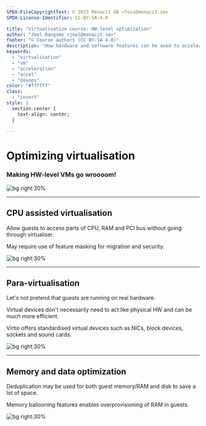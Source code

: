 ```yaml
---
SPDX-FileCopyrightText: © 2023 Menacit AB <foss@menacit.se>
SPDX-License-Identifier: CC-BY-SA-4.0

title: "Virtualisation course: HW-level optimization"
author: "Joel Rangsmo <joel@menacit.se>"
footer: "© Course authors (CC BY-SA 4.0)"
description: "How hardware and software features can be used to accelerate VMs"
keywords:
  - "virtualisation"
  - "vm"
  - "acceleration"
  - "accel"
  - "devops"
color: "#ffffff"
class:
  - "invert"
style: |
  section.center {
    text-align: center;
  }

---
```

<!-- _footer: "%ATTRIBUTION_PREFIX% Chris Dlugosz (CC BY 2.0)" -->
# Optimizing virtualisation
### Making HW-level VMs go wroooom!

![bg right:30%](images/13-abstract_laser.jpg)

<!--
- We've talked about the many benefits provided by virtualisation

- Performance is not one of them

- There are ways however to make the overhead of HW-level VMs smaller
-->

---
<!-- _footer: "%ATTRIBUTION_PREFIX% Thierry Ehrmann (CC BY 2.0)" -->
## CPU assisted virtualisation
Allow guests to access parts of CPU, RAM and PCI bus without going through virtualiser.  
  
May require use of feature masking for migration and security.

![bg right:30%](images/13-wheel.jpg)

<!--
- One of the largest gains is to move things to HW (seems a bit counter intuitive)

- Emulating a CPU in SW is complex and usually quite slow

- Supported by most CPUs these days, features allowing direct access to PCI devices (such as GPUs)
may only be accessible on workstation and server systems

- KVM utilise and expose these hardware acceleration features

- In order to allow live migration of guests, we can't forward HW devices or use fancy CPU features
that may not exist on the target hypervisor. Feature masking enables a host to hide CPU features
from the guests
-->

---
<!-- _footer: "%ATTRIBUTION_PREFIX% Micah Elizabeth Scott (CC BY-SA 2.0)" -->
## Para-virtualisation
Let's not pretend that guests are running on real hardware.
  
Virtual devices don't necessarily need to act like physical HW and can be much more efficient.  
  
Virtio offers standardised virtual devices such as NICs, block devices, sockets and sound cards.

![bg right:30%](images/13-solder_pcb.jpg)

<!--
- Back in the days when virtualisation was new, hypervisors emulated commonly supported devices
such as NICs and SATA HDDs

- These days almost all servers are run virtualised and it seems a bit silly to pretend they are HW

- Para-virtualisation is about stopping the pretending while still benefiting from virtualisation

- Virtio devices are supported out-of-the-box by most modern operating systems running as guests

- Usage of these can drastically improve performance/lower load on the hypervisor
-->

---
<!-- _footer: "%ATTRIBUTION_PREFIX% Freestocks.org (CC0 1.0)" -->
## Memory and data optimization
Deduplication may be used for both guest memory/RAM and disk to save a lot of space.  
  
Memory ballooning features enables overprovisioning of RAM in guests.

![bg right:30%](images/13-cow.jpg)

<!--
- Deduplication == Only store one piece of data ones, for memory/RAM pages and for disks blocks

- If a hypervisor is running 100s of Windows VMs, chances are that a lot of storage space can be
saved if duplicated files can be deduplicated 

- Same goes for RAM, many VMs will likely run the same Linux distro and store the same kernel in
memory

- Deduplication can be costly from a performance perspective, but sometimes that is overweighted by
the potentially huge savings

- "Offline/Post-process" deduplication is often way cheaper from a performance perspective than
"online/in-line" (https://en.wikipedia.org/wiki/Data_deduplication#Classification)

- Memory ballooning allows the host to signal to guests that they can use more memory/should clean
up their caches to save memory during runtime. This enables hypervisor operators to overprovision
memory slightly more and make each hypervisor more cost effective 
-->
